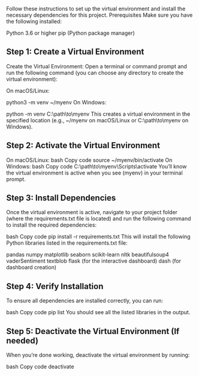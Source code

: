 Follow these instructions to set up the virtual environment and install the necessary dependencies for this project.
Prerequisites
Make sure you have the following installed:

Python 3.6 or higher
pip (Python package manager)
## Step 1: Create a Virtual Environment

Create the Virtual Environment: Open a terminal or command prompt and run the following command (you can choose any directory to create the virtual environment):

On macOS/Linux:

python3 -m venv ~/myenv
On Windows:

python -m venv C:\path\to\myenv
This creates a virtual environment in the specified location (e.g., ~/myenv on macOS/Linux or C:\path\to\myenv on Windows).

## Step 2: Activate the Virtual Environment
On macOS/Linux:
bash
Copy code
source ~/myenv/bin/activate
On Windows:
bash
Copy code
C:\path\to\myenv\Scripts\activate
You’ll know the virtual environment is active when you see (myenv) in your terminal prompt.

## Step 3: Install Dependencies
Once the virtual environment is active, navigate to your project folder (where the requirements.txt file is located) and run the following command to install the required dependencies:

bash
Copy code
pip install -r requirements.txt
This will install the following Python libraries listed in the requirements.txt file:

pandas
numpy
matplotlib
seaborn
scikit-learn
nltk
beautifulsoup4
vaderSentiment
textblob
flask (for the interactive dashboard)
dash (for dashboard creation)
## Step 4: Verify Installation
To ensure all dependencies are installed correctly, you can run:

bash
Copy code
pip list
You should see all the listed libraries in the output.

## Step 5: Deactivate the Virtual Environment (If needed)
When you’re done working, deactivate the virtual environment by running:

bash
Copy code
deactivate
